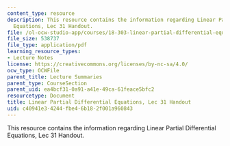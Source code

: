 ```yaml
---
content_type: resource
description: This resource contains the information regarding Linear Partial Differential
  Equations, Lec 31 Handout.
file: /ol-ocw-studio-app/courses/18-303-linear-partial-differential-equations-analysis-and-numerics-fall-2014/c40941e34244fbe46b182f001a960843_MIT18_303F14_slow_wave.pdf
file_size: 538737
file_type: application/pdf
learning_resource_types:
- Lecture Notes
license: https://creativecommons.org/licenses/by-nc-sa/4.0/
ocw_type: OCWFile
parent_title: Lecture Summaries
parent_type: CourseSection
parent_uid: ea4bcf31-0a91-a41e-49ca-61feace5bfc2
resourcetype: Document
title: Linear Partial Differential Equations, Lec 31 Handout
uid: c40941e3-4244-fbe4-6b18-2f001a960843
---
```

This resource contains the information regarding Linear Partial Differential Equations, Lec 31 Handout.